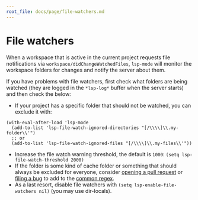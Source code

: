 ```yaml
---
root_file: docs/page/file-watchers.md
---
```

# File watchers

When a workspace that is active in the current project requests file notifications via `workspace/didChangeWatchedFiles`, `lsp-mode` will monitor the workspace folders for changes and notify the server about them.

If you have problems with file watchers, first check what folders are being watched (they are logged in the `*lsp-log*` buffer when the server starts) and then check the below:

- If your project has a specific folder that should not be watched, you can exclude it with:

```emacs-lisp
(with-eval-after-load 'lsp-mode
  (add-to-list 'lsp-file-watch-ignored-directories "[/\\\\]\\.my-folder\\'")
  ;; or
  (add-to-list 'lsp-file-watch-ignored-files "[/\\\\]\\.my-files\\'"))
```

- Increase the file watch warning threshold, the default is `1000`: `(setq lsp-file-watch-threshold 2000)`
- If the folder is some kind of cache folder or something that should always be excluded for everyone, consider [opening a pull request](https://github.com/emacs-lsp/lsp-mode/pulls) or [filing a bug](https://github.com/emacs-lsp/lsp-mode/issues) to add to the [common regex](https://github.com/emacs-lsp/lsp-mode/blob/1b13d7c1b39aaad12073095ef7719952568c45db/lsp-mode.el#L340).
- As a last resort, disable file watchers with `(setq lsp-enable-file-watchers nil)` (you may use dir-locals).

